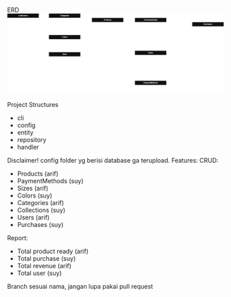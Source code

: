ERD
![alt text](https://github.com/zuyatna/clothing-pair-project/blob/main/erd/clothes.drawio.png?raw=true)

Project Structures
- cli
- config
- entity
- repository
- handler

Disclaimer! config folder yg berisi database ga terupload.
Features:
CRUD:
- Products (arif)
- PaymentMethods (suy)
- Sizes (arif)
- Colors (suy)
- Categories (arif)
- Collections (suy)
- Users (arif)
- Purchases (suy)

Report:
- Total product ready (arif)
- Total purchase (suy)
- Total revenue (arif)
- Total user (suy)

Branch sesuai nama, jangan lupa pakai pull request
